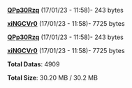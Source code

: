 [**QPp30Rzq**](/data/QPp30Rzq.txt) (17/01/23 - 11:58)- 243 bytes

[**xiNGCVr0**](/data/xiNGCVr0.txt) (17/01/23 - 11:58)- 7725 bytes

[**QPp30Rzq**](/data/QPp30Rzq.txt) (17/01/23 - 11:58)- 243 bytes

[**xiNGCVr0**](/data/xiNGCVr0.txt) (17/01/23 - 11:58)- 7725 bytes

**Total Datas**: 4909

**Total Size**: 30.20 MB / 30.2 MB